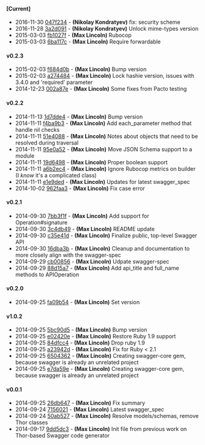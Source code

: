 
#### [Current]
 * 2016-11-30 [047f234](../../commit/047f234) - __(Nikolay Kondratyev)__ fix: security scheme
 * 2016-11-28 [3a2d091](../../commit/3a2d091) - __(Nikolay Kondratyev)__ Unlock mime-types version
 * 2015-03-03 [fb1027f](../../commit/fb1027f) - __(Max Lincoln)__ Rubocop
 * 2015-03-03 [6ba117c](../../commit/6ba117c) - __(Max Lincoln)__ Require forwardable

#### v0.2.3
 * 2015-02-03 [f684d0b](../../commit/f684d0b) - __(Max Lincoln)__ Bump version
 * 2015-02-03 [a274484](../../commit/a274484) - __(Max Lincoln)__ Lock hashie version, issues with 3.4.0 and 'required' parameter
 * 2014-12-23 [002a87e](../../commit/002a87e) - __(Max Lincoln)__ Some fixes from Pacto testing

#### v0.2.2
 * 2014-11-13 [1d7dde4](../../commit/1d7dde4) - __(Max Lincoln)__ Bump version
 * 2014-11-11 [f4ba9b3](../../commit/f4ba9b3) - __(Max Lincoln)__ Add each_parameter method that handle nil checks
 * 2014-11-11 [51e4088](../../commit/51e4088) - __(Max Lincoln)__ Notes about objects that need to be resolved during traversal
 * 2014-11-11 [95e0a52](../../commit/95e0a52) - __(Max Lincoln)__ Move JSON Schema support to a module
 * 2014-11-11 [19d6498](../../commit/19d6498) - __(Max Lincoln)__ Proper boolean support
 * 2014-11-11 [a6b2ec4](../../commit/a6b2ec4) - __(Max Lincoln)__ Ignore Rubocop metrics on builder (I *know* it's a complicated class)
 * 2014-11-11 [e1e9ded](../../commit/e1e9ded) - __(Max Lincoln)__ Updates for latest swagger_spec
 * 2014-10-02 [962faa3](../../commit/962faa3) - __(Max Lincoln)__ Fix case error

#### v0.2.1
 * 2014-09-30 [7bb3f1f](../../commit/7bb3f1f) - __(Max Lincoln)__ Add support for Operation#signature
 * 2014-09-30 [3c4db49](../../commit/3c4db49) - __(Max Lincoln)__ README update
 * 2014-09-30 [c35e41d](../../commit/c35e41d) - __(Max Lincoln)__ Finalize public, top-level Swagger API
 * 2014-09-30 [16dba3b](../../commit/16dba3b) - __(Max Lincoln)__ Cleanup and documentation to more closely align with the swagger-spec
 * 2014-09-29 [cb00856](../../commit/cb00856) - __(Max Lincoln)__ Udpate swagger-spec
 * 2014-09-29 [88d15a7](../../commit/88d15a7) - __(Max Lincoln)__ Add api_title and full_name methods to APIOperation

#### v0.2.0
 * 2014-09-25 [fa09b54](../../commit/fa09b54) - __(Max Lincoln)__ Set version

#### v1.0.2
 * 2014-09-25 [5bc90d5](../../commit/5bc90d5) - __(Max Lincoln)__ Bump version
 * 2014-09-25 [e02420e](../../commit/e02420e) - __(Max Lincoln)__ Restore Ruby 1.9 support
 * 2014-09-25 [84dfcc4](../../commit/84dfcc4) - __(Max Lincoln)__ Drop ruby 1.9
 * 2014-09-25 [a23942d](../../commit/a23942d) - __(Max Lincoln)__ Fix for Ruby < 2.1
 * 2014-09-25 [6504362](../../commit/6504362) - __(Max Lincoln)__ Creating swagger-core gem, because swagger is already an unrelated project
 * 2014-09-25 [e7da59e](../../commit/e7da59e) - __(Max Lincoln)__ Creating swagger-core gem, because swagger is already an unrelated project

#### v0.0.1
 * 2014-09-25 [26db647](../../commit/26db647) - __(Max Lincoln)__ Fix summary
 * 2014-09-24 [7156021](../../commit/7156021) - __(Max Lincoln)__ Latest swagger_spec
 * 2014-09-24 [50ab527](../../commit/50ab527) - __(Max Lincoln)__ Resolve models/schemas, remove Thor classes
 * 2014-09-17 [9dd5dc3](../../commit/9dd5dc3) - __(Max Lincoln)__ Init file from previous work on Thor-based Swagger code generator
